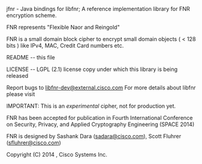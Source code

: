 
  jfnr -  Java bindings for libfnr; A reference implementation library for FNR encryption scheme.

  FNR represents "Flexible Naor and Reingold" 

  FNR is a small domain block cipher to encrypt small domain
    objects ( < 128 bits ) like IPv4, MAC, Credit Card numbers etc.


  README -- this file

  LICENSE -- LGPL (2.1) license copy under which this library is being released

  Report bugs to <libfnr-dev@external.cisco.com>
  For more details about libfnr please visit


  IMPORTANT:  This is an *experimental* cipher, not for production yet. 
 
 FNR has been accepted for publication in
   Fourth International Conference on Security, Privacy, and Applied Cryptography Engineering (SPACE 2014)

 FNR is designed by 
      Sashank Dara (sadara@cisco.com), 
      Scott Fluhrer (sfluhrer@cisco.com)

 Copyright (C) 2014 , Cisco Systems Inc.

